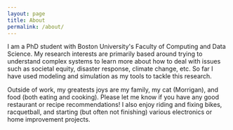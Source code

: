 ```yaml
---
layout: page
title: About
permalink: /about/
---
```


I am a PhD student with Boston University's Faculty of Computing and Data Science. My research interests are primarily based around trying to understand complex systems to learn more about how to deal with issues such as societal equity, disaster response, climate change, etc. So far I have used modeling and simulation as my tools to tackle this research.

Outside of work, my greatests joys are my family, my cat (Morrigan), and food (both eating and cooking). Please let me know if you have any good restaurant or recipe recommendations! I also enjoy riding and fixing bikes, racquetball, and starting (but often not finishing) various electronics or home improvement projects.
